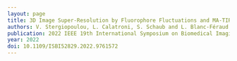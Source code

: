 ```yaml
---
layout: page
title: 3D Image Super-Resolution by Fluorophore Fluctuations and MA-TIRF Microscopy Reconstruction (3D-COL0RME)
authors: V. Stergiopoulou, L. Calatroni, S. Schaub and L. Blanc-Féraud
publication: 2022 IEEE 19th International Symposium on Biomedical Imaging (ISBI)
year: 2022
doi: 10.1109/ISBI52829.2022.9761572
---
```


